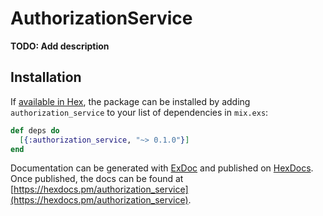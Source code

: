 # AuthorizationService

**TODO: Add description**

## Installation

If [available in Hex](https://hex.pm/docs/publish), the package can be installed
by adding `authorization_service` to your list of dependencies in `mix.exs`:

```elixir
def deps do
  [{:authorization_service, "~> 0.1.0"}]
end
```

Documentation can be generated with [ExDoc](https://github.com/elixir-lang/ex_doc)
and published on [HexDocs](https://hexdocs.pm). Once published, the docs can
be found at [https://hexdocs.pm/authorization_service](https://hexdocs.pm/authorization_service).

